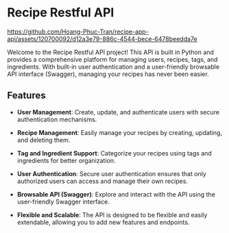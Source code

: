 # Recipe Restful API

https://github.com/Hoang-Phuc-Tran/recipe-app-api/assets/120700092/d12a3e79-886c-4544-bece-6478beedda7e

Welcome to the Recipe Restful API project! This API is built in Python and provides a comprehensive platform for managing users, recipes, tags, and ingredients. With built-in user authentication and a user-friendly browsable API interface (Swagger), managing your recipes has never been easier.

## Features

- **User Management**: Create, update, and authenticate users with secure authentication mechanisms.

- **Recipe Management**: Easily manage your recipes by creating, updating, and deleting them.

- **Tag and Ingredient Support**: Categorize your recipes using tags and ingredients for better organization.

- **User Authentication**: Secure user authentication ensures that only authorized users can access and manage their own recipes.

- **Browsable API (Swagger)**: Explore and interact with the API using the user-friendly Swagger interface.

- **Flexible and Scalable**: The API is designed to be flexible and easily extendable, allowing you to add new features and endpoints.
